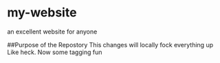 # my-website
an excellent website for anyone

##Purpose of the Repostory
This changes will locally fock everything up
Like heck.
Now some tagging fun
